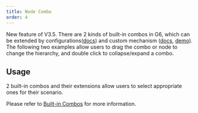 ```yaml
---
title: Node Combo
order: 4
---
```


New feature of V3.5. There are 2 kinds of built-in combos in G6, which can be extended by configurations([docs](/en/docs/manual/middle/elements/combos/defaultCombo)) and custom mechanism ([docs](/en/docs/manual/advanced/custom-combo), [demo](/en/examples/item/customCombo)). The following two examples allow users to drag the combo or node to change the hierarchy, and double click to collapse/expand a combo.

## Usage

2 built-in combos and their extensions allow users to select appropriate ones for their scenario. 

Please refer to [Built-in Combos](/en/docs/manual/middle/elements/combos/defaultCombo) for more information.
